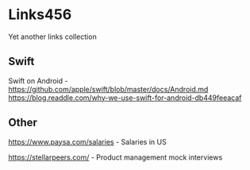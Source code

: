 # Links456
Yet another links collection

## Swift
Swift on Android - https://github.com/apple/swift/blob/master/docs/Android.md
https://blog.readdle.com/why-we-use-swift-for-android-db449feeacaf

## Other
https://www.paysa.com/salaries - Salaries in US

https://stellarpeers.com/ - Product management mock interviews
